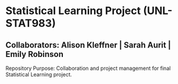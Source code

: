 # Statistical Learning Project (UNL-STAT983)
## Collaborators: Alison Kleffner | Sarah Aurit | Emily Robinson 

Repository Purpose: Collaboration and project management for final Statistical Learning project.
